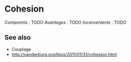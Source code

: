 # Cohesion

_Compromis_ : TODO
_Avantages_ : TODO
_Inconvenients_ : TODO

## See also

- Couplage
- http://vanderburg.org/blog/2011/01/31/cohesion.html